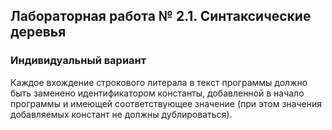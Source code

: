## Лабораторная работа № 2.1. Синтаксические деревья

### Индивидуальный вариант  
Каждое вхождение строкового литерала в текст программы должно быть заменено идентификатором константы, добавленной в начало программы и имеющей соответствующее значение (при этом значения добавляемых констант не должны дублироваться).
